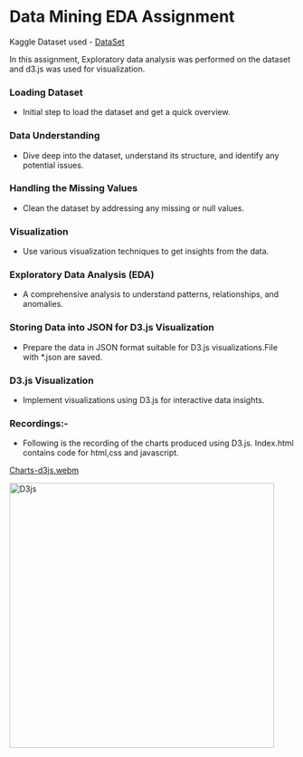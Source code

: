 # Data Mining EDA Assignment

Kaggle Dataset used  - [DataSet](https://www.kaggle.com/datasets/rajyellow46/wine-quality) 

In this assignment, Exploratory data analysis was performed on the dataset and d3.js was used for visualization.

### Loading Dataset
* Initial step to load the dataset and get a quick overview.

### Data Understanding
* Dive deep into the dataset, understand its structure, and identify any potential issues.

### Handling the Missing Values
* Clean the dataset by addressing any missing or null values.

### Visualization
* Use various visualization techniques to get insights from the data.

### Exploratory Data Analysis (EDA)
* A comprehensive analysis to understand patterns, relationships, and anomalies.

### Storing Data into JSON for D3.js Visualization
* Prepare the data in JSON format suitable for D3.js visualizations.File with *.json are saved.

### D3.js Visualization
* Implement visualizations using D3.js for interactive data insights. 

### Recordings:-
* Following is the recording of the charts produced using D3.js. Index.html contains code for html,css and javascript.

[Charts-d3js.webm](https://github.com/omkarnagarkar55/CMPE-255---Data-Mining-Assignments/assets/60735358/aa73e024-52fc-4e64-9181-c752de7716e4)


<img width="468" alt="D3js" src="https://github.com/omkarnagarkar55/CMPE-255---Data-Mining-Assignments/assets/60735358/1cf77cb5-e9ec-405f-8273-76591b27c7d4">














  

